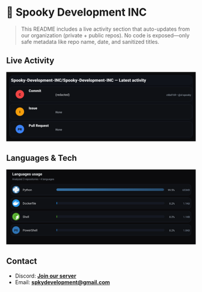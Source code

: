 # 👻 Spooky Development INC

> This README includes a live activity section that auto-updates from our organization (private + public repos). No code is exposed—only safe metadata like repo name, date, and sanitized titles.

## Live Activity
![Repo Snapshot](./assets/repo-snapshot.svg?v=d07b0b4dc4)

## Languages & Tech
![Languages Usage](./assets/languages.svg?v=4ebbdf74f4)

## Contact
- Discord: **[Join our server](https://discord.gg/XYspZgEEJb)**
- Email: **spkydevelopment@gmail.com**
